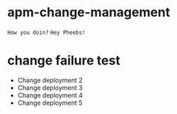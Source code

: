 # apm-change-management
`How you doin?`
`Hey Pheebs!`

# change failure test
* Change deployment 2
* Change deployment 3
* Change deployment 4
* Change deployment 5
